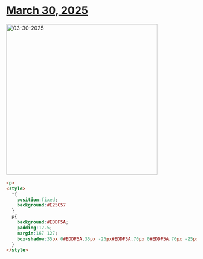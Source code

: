 # [March 30, 2025](https://cssbattle.dev/play/zLo2NHCDQAaTEcBdtCJq)

<img src="https://firebasestorage.googleapis.com/v0/b/cssbattleapp.appspot.com/o/user%2Fe6YbeBahWNPT7VpE2rE2p85byxa2%2Ftargets%2Ftarget_tnJm5Df@2x.png?alt=media" width="400" alt="03-30-2025" />

```html
<p>
<style>
  *{
    position:fixed;
    background:#E25C57
  }
  p{
    background:#EDDF5A;
    padding:12.5;
    margin:167 127;
    box-shadow:35px 0#EDDF5A,35px -25px#EDDF5A,70px 0#EDDF5A,70px -25px#EDDF5A,70px -50px#EDDF5A,105px 0#EDDF5A,105px -25px#EDDF5A,105px -50px#EDDF5A,105px -75px#EDDF5A
  }
</style>
```
